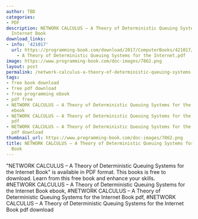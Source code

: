 ```yaml
---
author: TBD
categories:
- PDF
description: NETWORK CALCULUS – A Theory of Deterministic Queuing Systems for the
  Internet Book
download_links:
- info: '421017'
  url: https://programming-book.com/download/2017/ComputerBooks/421017/NETWORK CALCULUS
    - A Theory of Deterministic Queuing Systems for the Internet.pdf
image: https://www.programming-book.com/doc-images/7862.png
layout: post
permalink: /network-calculus-a-theory-of-deterministic-queuing-systems-for-the-internet-book.html
tags:
- free book download
- free pdf download
- free programming ebook
- pdf free
- NETWORK CALCULUS – A Theory of Deterministic Queuing Systems for the Internet Book
  ebook
- NETWORK CALCULUS – A Theory of Deterministic Queuing Systems for the Internet Book
  pdf
- NETWORK CALCULUS – A Theory of Deterministic Queuing Systems for the Internet Book
  pdf download
thumbnail_url: https://www.programming-book.com/doc-images/7862.png
title: NETWORK CALCULUS – A Theory of Deterministic Queuing Systems for the Internet
  Book
---
```


 
<div class="item-desc text-justify">
  "NETWORK CALCULUS – A Theory of Deterministic Queuing Systems for the Internet Book" is available in PDF format. This books is free to download. Learn from this free book and enhance your skills.
  <br>
  #NETWORK CALCULUS – A Theory of Deterministic Queuing Systems for the Internet Book ebook, #NETWORK CALCULUS – A Theory of Deterministic Queuing Systems for the Internet Book pdf, #NETWORK CALCULUS – A Theory of Deterministic Queuing Systems for the Internet Book pdf download
</div>